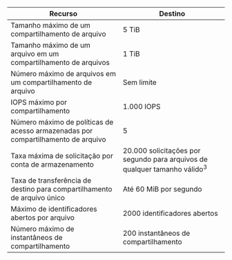 | Recurso | Destino |
|----------|---------------|
| Tamanho máximo de um compartilhamento de arquivo | 5 TiB |
| Tamanho máximo de um arquivo em um compartilhamento de arquivos | 1 TiB |
| Número máximo de arquivos em um compartilhamento de arquivo | Sem limite |
| IOPS máximo por compartilhamento | 1.000 IOPS |
| Número máximo de políticas de acesso armazenadas por compartilhamento de arquivo | 5 |
| Taxa máxima de solicitação por conta de armazenamento | 20.000 solicitações por segundo para arquivos de qualquer tamanho válido<sup>3</sup> |
| Taxa de transferência de destino para compartilhamento de arquivo único | Até 60 MiB por segundo |
| Máximo de identificadores abertos por arquivo | 2000 identificadores abertos |
| Número máximo de instantâneos de compartilhamento | 200 instantâneos de compartilhamento |